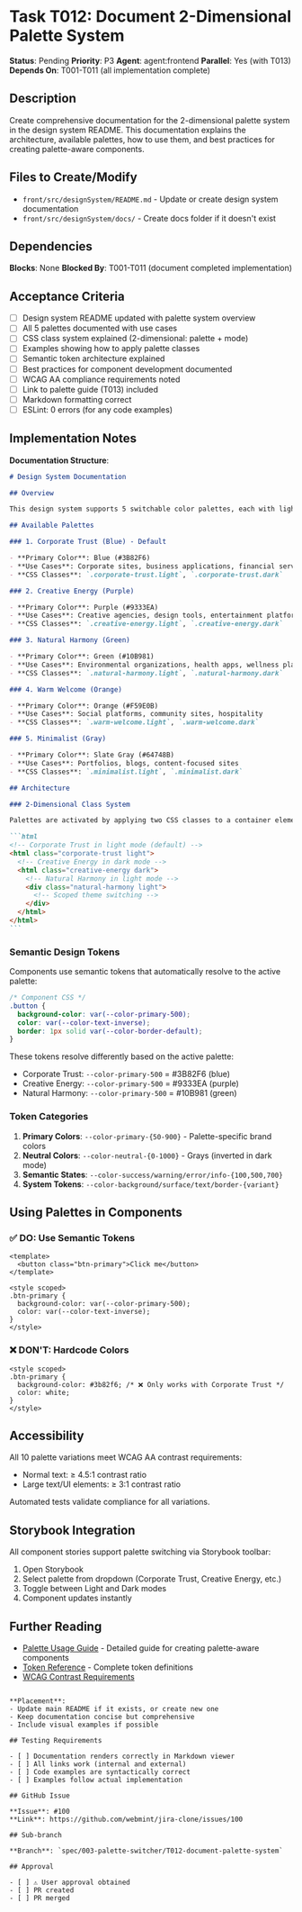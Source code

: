 # Task T012: Document 2-Dimensional Palette System

**Status**: Pending
**Priority**: P3
**Agent**: agent:frontend
**Parallel**: Yes (with T013)
**Depends On**: T001-T011 (all implementation complete)

## Description

Create comprehensive documentation for the 2-dimensional palette system in the design system README. This documentation explains the architecture, available palettes, how to use them, and best practices for creating palette-aware components.

## Files to Create/Modify

- `front/src/designSystem/README.md` - Update or create design system documentation
- `front/src/designSystem/docs/` - Create docs folder if it doesn't exist

## Dependencies

**Blocks**: None
**Blocked By**: T001-T011 (document completed implementation)

## Acceptance Criteria

- [ ] Design system README updated with palette system overview
- [ ] All 5 palettes documented with use cases
- [ ] CSS class system explained (2-dimensional: palette + mode)
- [ ] Examples showing how to apply palette classes
- [ ] Semantic token architecture explained
- [ ] Best practices for component development documented
- [ ] WCAG AA compliance requirements noted
- [ ] Link to palette guide (T013) included
- [ ] Markdown formatting correct
- [ ] ESLint: 0 errors (for any code examples)

## Implementation Notes

**Documentation Structure**:

````markdown
# Design System Documentation

## Overview

This design system supports 5 switchable color palettes, each with light and dark modes, totaling 10 variations. Components are built to work universally with all variations using semantic design tokens.

## Available Palettes

### 1. Corporate Trust (Blue) - Default

- **Primary Color**: Blue (#3B82F6)
- **Use Cases**: Corporate sites, business applications, financial services
- **CSS Classes**: `.corporate-trust.light`, `.corporate-trust.dark`

### 2. Creative Energy (Purple)

- **Primary Color**: Purple (#9333EA)
- **Use Cases**: Creative agencies, design tools, entertainment platforms
- **CSS Classes**: `.creative-energy.light`, `.creative-energy.dark`

### 3. Natural Harmony (Green)

- **Primary Color**: Green (#10B981)
- **Use Cases**: Environmental organizations, health apps, wellness platforms
- **CSS Classes**: `.natural-harmony.light`, `.natural-harmony.dark`

### 4. Warm Welcome (Orange)

- **Primary Color**: Orange (#F59E0B)
- **Use Cases**: Social platforms, community sites, hospitality
- **CSS Classes**: `.warm-welcome.light`, `.warm-welcome.dark`

### 5. Minimalist (Gray)

- **Primary Color**: Slate Gray (#64748B)
- **Use Cases**: Portfolios, blogs, content-focused sites
- **CSS Classes**: `.minimalist.light`, `.minimalist.dark`

## Architecture

### 2-Dimensional Class System

Palettes are activated by applying two CSS classes to a container element (typically `<html>` or a section):

```html
<!-- Corporate Trust in light mode (default) -->
<html class="corporate-trust light">
  <!-- Creative Energy in dark mode -->
  <html class="creative-energy dark">
    <!-- Natural Harmony in light mode -->
    <div class="natural-harmony light">
      <!-- Scoped theme switching -->
    </div>
  </html>
</html>
```
````

### Semantic Design Tokens

Components use semantic tokens that automatically resolve to the active palette:

```css
/* Component CSS */
.button {
  background-color: var(--color-primary-500);
  color: var(--color-text-inverse);
  border: 1px solid var(--color-border-default);
}
```

These tokens resolve differently based on the active palette:

- Corporate Trust: `--color-primary-500` = #3B82F6 (blue)
- Creative Energy: `--color-primary-500` = #9333EA (purple)
- Natural Harmony: `--color-primary-500` = #10B981 (green)

### Token Categories

1. **Primary Colors**: `--color-primary-{50-900}` - Palette-specific brand colors
2. **Neutral Colors**: `--color-neutral-{0-1000}` - Grays (inverted in dark mode)
3. **Semantic States**: `--color-success/warning/error/info-{100,500,700}`
4. **System Tokens**: `--color-background/surface/text/border-{variant}`

## Using Palettes in Components

### ✅ DO: Use Semantic Tokens

```vue
<template>
  <button class="btn-primary">Click me</button>
</template>

<style scoped>
.btn-primary {
  background-color: var(--color-primary-500);
  color: var(--color-text-inverse);
}
</style>
```

### ❌ DON'T: Hardcode Colors

```vue
<style scoped>
.btn-primary {
  background-color: #3b82f6; /* ❌ Only works with Corporate Trust */
  color: white;
}
</style>
```

## Accessibility

All 10 palette variations meet WCAG AA contrast requirements:

- Normal text: ≥ 4.5:1 contrast ratio
- Large text/UI elements: ≥ 3:1 contrast ratio

Automated tests validate compliance for all variations.

## Storybook Integration

All component stories support palette switching via Storybook toolbar:

1. Open Storybook
2. Select palette from dropdown (Corporate Trust, Creative Energy, etc.)
3. Toggle between Light and Dark modes
4. Component updates instantly

## Further Reading

- [Palette Usage Guide](./docs/palette-guide.md) - Detailed guide for creating palette-aware components
- [Token Reference](./styles/tokens.css) - Complete token definitions
- [WCAG Contrast Requirements](https://www.w3.org/WAI/WCAG21/Understanding/contrast-minimum.html)

```

**Placement**:
- Update main README if it exists, or create new one
- Keep documentation concise but comprehensive
- Include visual examples if possible

## Testing Requirements

- [ ] Documentation renders correctly in Markdown viewer
- [ ] All links work (internal and external)
- [ ] Code examples are syntactically correct
- [ ] Examples follow actual implementation

## GitHub Issue

**Issue**: #100
**Link**: https://github.com/webmint/jira-clone/issues/100

## Sub-branch

**Branch**: `spec/003-palette-switcher/T012-document-palette-system`

## Approval

- [ ] ⚠️ User approval obtained
- [ ] PR created
- [ ] PR merged
```
